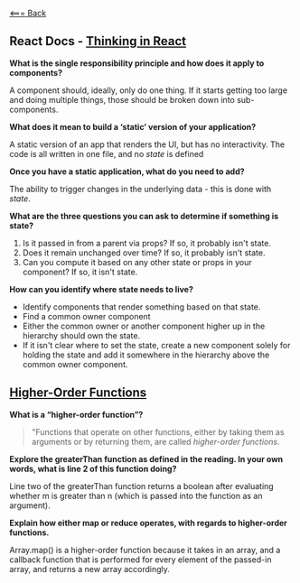 [<=== Back](../README.md)

## React Docs - [Thinking in React](https://reactjs.org/docs/thinking-in-react.html)

**What is the single responsibility principle and how does it apply to components?**

A component should, ideally, only do one thing. If it starts getting too large and doing multiple things, those should be broken down into sub-components.

**What does it mean to build a ‘static’ version of your application?**

A static version of an app that renders the UI, but has no interactivity. The code is all written in one file, and no *state* is defined

**Once you have a static application, what do you need to add?**

The ability to trigger changes in the underlying data - this is done with *state*.

**What are the three questions you can ask to determine if something is state?**

1. Is it passed in from a parent via props? If so, it probably isn't state.
2. Does it remain unchanged over time? If so, it probably isn't state.
3. Can you compute it based on any other state or props in your component? If so, it isn't state.

**How can you identify where state needs to live?**

- Identify components that render something based on that state.
- Find a common owner component
- Either the common owner or another component higher up in the hierarchy should own the state.
- If it isn't clear where to set the state, create a new component solely for holding the state and add it somewhere in the hierarchy above the common owner component.


## [Higher-Order Functions](https://eloquentjavascript.net/05_higher_order.html#h_xxCc98lOBK)

**What is a “higher-order function”?**

> "Functions that operate on other functions, either by taking them as arguments or by returning them, are called *higher-order functions*.

**Explore the greaterThan function as defined in the reading. In your own words, what is line 2 of this function doing?**

Line two of the greaterThan function returns a boolean after evaluating whether m is greater than n (which is passed into the function as an argument).

**Explain how either map or reduce operates, with regards to higher-order functions.**

Array.map() is a higher-order function because it takes in an array, and a callback function that is performed for every element of the passed-in array, and returns a new array accordingly.

